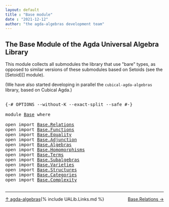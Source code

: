 ```yaml
---
layout: default
title : "Base module"
date : "2021-12-12"
author: "the agda-algebras development team"
---
```


## <a id="the-base-module-of-the-agda-universal-algebra-library">The Base Module of the Agda Universal Algebra Library</a>

This module collects all submodules the library that use "bare" types, as opposed to similar versions of these submodules based on Setoids (see the [Setoid][] module).

(We have also started developing in parallel the `cubical-agda-algebras` library, based on Cubical Agda.)

<pre class="Agda">

<a id="527" class="Symbol">{-#</a> <a id="531" class="Keyword">OPTIONS</a> <a id="539" class="Pragma">--without-K</a> <a id="551" class="Pragma">--exact-split</a> <a id="565" class="Pragma">--safe</a> <a id="572" class="Symbol">#-}</a>

<a id="577" class="Keyword">module</a> <a id="584" href="Base.html" class="Module">Base</a> <a id="589" class="Keyword">where</a>

<a id="596" class="Keyword">open</a> <a id="601" class="Keyword">import</a> <a id="608" href="Base.Relations.html" class="Module">Base.Relations</a>
<a id="623" class="Keyword">open</a> <a id="628" class="Keyword">import</a> <a id="635" href="Base.Functions.html" class="Module">Base.Functions</a>
<a id="650" class="Keyword">open</a> <a id="655" class="Keyword">import</a> <a id="662" href="Base.Equality.html" class="Module">Base.Equality</a>
<a id="676" class="Keyword">open</a> <a id="681" class="Keyword">import</a> <a id="688" href="Base.Adjunction.html" class="Module">Base.Adjunction</a>
<a id="704" class="Keyword">open</a> <a id="709" class="Keyword">import</a> <a id="716" href="Base.Algebras.html" class="Module">Base.Algebras</a>
<a id="730" class="Keyword">open</a> <a id="735" class="Keyword">import</a> <a id="742" href="Base.Homomorphisms.html" class="Module">Base.Homomorphisms</a>
<a id="761" class="Keyword">open</a> <a id="766" class="Keyword">import</a> <a id="773" href="Base.Terms.html" class="Module">Base.Terms</a>
<a id="784" class="Keyword">open</a> <a id="789" class="Keyword">import</a> <a id="796" href="Base.Subalgebras.html" class="Module">Base.Subalgebras</a>
<a id="813" class="Keyword">open</a> <a id="818" class="Keyword">import</a> <a id="825" href="Base.Varieties.html" class="Module">Base.Varieties</a>
<a id="840" class="Keyword">open</a> <a id="845" class="Keyword">import</a> <a id="852" href="Base.Structures.html" class="Module">Base.Structures</a>
<a id="868" class="Keyword">open</a> <a id="873" class="Keyword">import</a> <a id="880" href="Base.Categories.html" class="Module">Base.Categories</a>
<a id="896" class="Keyword">open</a> <a id="901" class="Keyword">import</a> <a id="908" href="Base.Complexity.html" class="Module">Base.Complexity</a>

</pre>

--------------------------------------

<span style="float:left;">[↑ agda-algebras](index.html)</span>
<span style="float:right;">[Base.Relations →](Base.Relations.html)</span>


{% include UALib.Links.md %}
